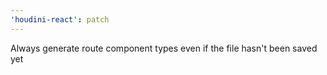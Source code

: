 ```yaml
---
'houdini-react': patch
---
```


Always generate route component types even if the file hasn't been saved yet
